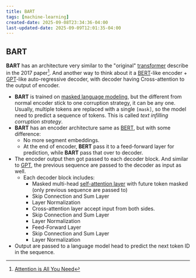 ```yaml
---
title: BART
tags: [machine-learning]
created-date: 2025-09-08T23:34:36-04:00
last-updated-date: 2025-09-09T12:01:35-04:00
---
```


## BART

**BART** has an architecture very similar to the "original" [transformer](note/by/developer/transformer.md) describe in the 2017 paper[^1]. And another way to think about it a [BERT](note/by/developer/bert.md)-like encoder + [GPT](note/by/developer/generative_pre_trained_transformer.md)-like auto-regressive decoder, with decoder having Cross-attention to the output of encoder.

- **BART** is trained on [masked language modeling](note/by/developer/transformer.md#Training), but the different from normal encoder stick to one corruption strategy, it can be any one. Usually, multiple tokens are replaced with a single `[mask]`, so the model need to predict a sequence of tokens. This is called *text infilling corruption strategy*.
- **BART** has an encoder architecture same as [BERT](note/by/developer/bert.md), but with some difference:
	- No more segment embeddings.
	- At the end of encoder, **BERT** pass it to a feed-forward layer for prediction, while **BART** pass that over to decoder.
- The encoder output then got passed to each decoder block. And similar to [GPT](note/by/developer/generative_pre_trained_transformer.md), the previous sequence are passed to the decoder as input as well.
	- Each decoder block includes:
		- Masked multi-head [self-attention layer](note/by/developer/drafts/self_attention_mechanism.md) with future token masked (only previous sequence are passed to)
		- Skip Connection and Sum Layer
		- Layer Normalization
		- Cross-attention layer accept input from both sides.
		- Skip Connection and Sum Layer
		- Layer Normalization
		- Feed-Forward Layer
		- Skip Connection and Sum Layer
		- Layer Normalization
- Output are passed to a language model head to predict the next token ID in the sequence.

[^1]: [Attention is All You Need](https://arxiv.org/abs/1706.03762)
